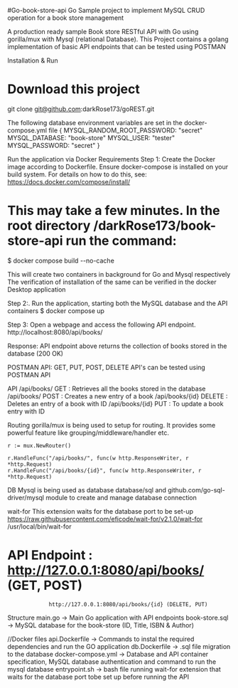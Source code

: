 #Go-book-store-api
Go Sample project to implement MySQL CRUD operation for a book store management 

A production ready sample Book store RESTful API with Go using gorilla/mux with Mysql (relational Database). This Project contains a golang implementation of basic API endpoints that can be tested using POSTMAN

Installation & Run
# Download this project
git clone git@github.com:darkRose173/goREST.git

The following database environment variables are set in the docker-compose.yml file
{
     MYSQL_RANDOM_ROOT_PASSWORD: "secret"
     MYSQL_DATABASE: "book-store"
     MYSQL_USER: "tester"
     MYSQL_PASSWORD: "secret"
}

Run the application via Docker
Requirements
Step 1: Create the Docker image according to Dockerfile. Ensure docker-compose is installed on your build system. For details on how to do this, see: https://docs.docker.com/compose/install/

# This may take a few minutes. In the root directory /darkRose173/book-store-api run the command:
$ docker compose build --no-cache

This will create two containers in background for Go and Mysql respectively
The verification of installation of the same can be verified in the docker Desktop application

Step 2:. Run the application, starting both the MySQL database and the API containers
$ docker compose up 

Step 3: Open a webpage and access the following API endpoint.
http://localhost:8080/api/books/

Response: API endpoint above returns the collection of books stored in the database 
(200 OK)

POSTMAN API:
GET, PUT, POST, DELETE API's can be tested using POSTMAN API

API
/api/books/ GET         : Retrieves all the books stored in the database 
/api/books/ POST        : Creates a new entry of a book
/api/books/{id} DELETE  : Deletes an entry of a book with ID
/api/books/{id} PUT     : To update a book entry with ID

Routing
gorilla/mux is being used to setup for routing. It provides some powerful feature like grouping/middleware/handler etc.

	r := mux.NewRouter()

	r.HandleFunc("/api/books/", func(w http.ResponseWriter, r *http.Request) 
	r.HandleFunc("/api/books/{id}", func(w http.ResponseWriter, r *http.Request)

DB
Mysql is being used as database database/sql and github.com/go-sql-driver/mysql module to create and manage database connection

wait-for
This extension waits for the database port to be set-up
https://raw.githubusercontent.com/eficode/wait-for/v2.1.0/wait-for /usr/local/bin/wait-for

# API Endpoint : http://127.0.0.1:8080/api/books/     (GET, POST)
                 http://127.0.0.1:8080/api/books/{id} (DELETE, PUT) 
                 
Structure
main.go -> Main Go application with API endpoints
book-store.sql -> MySQL database for the book-store (ID, Title, ISBN & Author)

//Docker files
api.Dockerfile -> Commands to instal the required dependencies and run the GO application
db.Dockerfile  -> .sql file migration to the database
docker-compose.yml -> Database and API container specification, MySQL database authentication and command to run the mysql database
entrypoint.sh -> bash file running wait-for extension that waits for the database port tobe set up before running the API
